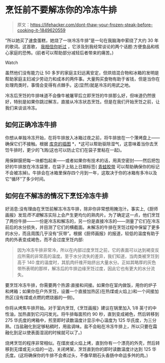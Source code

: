 # 烹饪前不要解冻你的冷冻牛排

> 原文：<https://lifehacker.com/dont-thaw-your-frozen-steak-before-cooking-it-1849620559>

“所以她买了速食蛋糕，她烧了一块冷冻牛排”是一句在我脑海中萦绕了大约 30 年的歌词。这首歌， [我相信你听过](https://www.youtube.com/watch?v=OusADDs_3ps) ，它涉及到我经常谈论的两个话题:方便食品和核心家庭的恐怖。(前者可以帮助部分减轻后者带来的痛苦。)

Watch

虽然他们没有能力让 50 多岁的家庭主妇远离安定，但烘焙混合物和冰箱的发明是帮助家庭主妇减少劳动力和成本的两件事。大量购买食物有助于省钱，但是当你在处理肉类时，事情会变得有点棘手。这(显然)就是冷冻的用武之地。

冷冻后烹饪的牛排味道不会像牛被屠宰后立即烹饪的牛排那么好，但味道仍然很好，特别是如果你跳过解冻，直接从冷冻状态烹饪。但是在我们开始烹饪之前，让我们来谈谈冷冻。

## 如何正确冷冻牛排

你想从单独冷冻开始，在将牛排放入冰箱过夜之前，将牛排放在一个薄烤盘上——确保它们不接触。根据 [库克的插图](https://www.cooksillustrated.com/how_tos/8741-the-science-of-cooking-frozen-steaks) *，*这可以帮助驱除湿气，这意味着当你去烹饪牛排时，更少的飞溅(这也可以防止它们在袋子里粘在一起)。

用保鲜膜把每一块都包起来——或者如果你有技术的话，用真空密封——然后把包好的牛排放在冷冻袋里，在袋子上贴上日期标签( [青蛙胶带](https://lifehacker.com/start-your-year-with-this-deep-sensual-freezer-reorgan-1848292095) 可以帮助确保你的标记不会被冻掉)。牛排会在冰箱里保存四个月到一年，这取决于你的冰箱有多冷以及它“循环”了多少时间。

## 如何在不解冻的情况下烹饪冷冻牛排

好消息:没有理由在烹饪前解冻冷冻牛排，除非你非常想用腌泡汁。事实上,《厨师画报》发现*而不是*解冻实际上会产生更均匀的熟肉片。为了确定这一点，他们烹饪了两份牛排——一份是冷冻和解冻的，另一份是直接冷冻的——测量了它们在冷冻前后的水分损失，并目测了它们的横截面。未解冻的牛排在烹饪过程中保留了更多的水分，而且周围几乎没有“灰带”。根据《厨师画报》的报道，较低的温度有助于肉的外表变成褐色，而不会过度烹饪内部:

> 因为冷冻牛排非常冷，所以在内部过度烹饪之前，它的表面可以达到褐变反应所需的非常高的温度。至于水分流失的差异，我们知道，当肉类被烹饪到高于 140 度的温度时，其肌肉纤维开始挤出大量水分。正如其略厚的灰色带所表明的那样，解冻后的牛排边缘烹饪过度，因此它也有更大的水分流失。

要烹饪冷冻牛排，你需要两个热源:直接和间接。如果你在室内做饭，用你的炉子和烤箱；如果你在户外烹饪，设置一个直接加热区(在热煤或火焰上)和一个间接加热区(没有煤或点燃的燃烧器的一侧)。

你将从烤焦牛排开始。对于室内烹饪,《烹饪画报》建议在锅里加入 1/8 英寸的中性油，加热直到它闪闪发光。将牛排每面煎约 90 秒，直到变成褐色，然后转移到 275 华氏度的烤箱中，煎至即时读数温度计显示中心温度为 125 华氏度，为三分熟。(当盐融化到足够粘稠时，用盐调味。盐不会粘在冷冻牛排上，所以只要在霜融化到足以使表面湿润的时候就可以了。)

烧烤烹饪的程序非常相似。在煤炭或火焰上烤，直到你有一个漂亮的外壳，然后转移到无煤或无火焰的一边，关闭烤架，烹饪直到你的即时读数温度计达到 125 华氏度。(这将确保你的牛排不会煮过头，不像早期石头香肠中命运多舛的肉。)